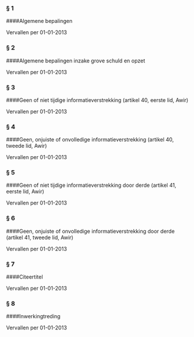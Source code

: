 <meta http-equiv='Content-Type' content='text/html; charset=utf-8' />

### §  1  

####Algemene bepalingen

Vervallen per 01-01-2013 

### §  2  

####Algemene bepalingen inzake grove schuld en opzet

Vervallen per 01-01-2013 

### §  3  

####Geen of niet tijdige informatieverstrekking (artikel 40, eerste lid, Awir)

Vervallen per 01-01-2013 

### §  4  

####Geen, onjuiste of onvolledige informatieverstrekking (artikel 40, tweede lid, Awir)

Vervallen per 01-01-2013 

### §  5  

####Geen of niet tijdige informatieverstrekking door derde (artikel 41, eerste lid, Awir)

Vervallen per 01-01-2013 

### §  6  

####Geen, onjuiste of onvolledige informatieverstrekking door derde (artikel 41, tweede lid, Awir)

Vervallen per 01-01-2013 

### §  7  

####Citeertitel

Vervallen per 01-01-2013 

### §  8  

####Inwerkingtreding

Vervallen per 01-01-2013 

